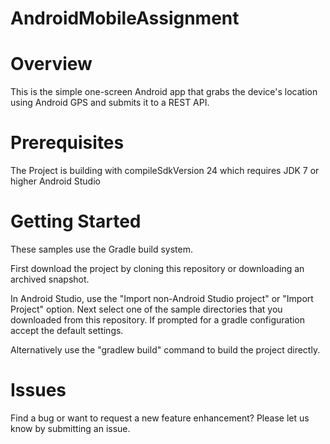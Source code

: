# AndroidMobileAssignment

# Overview

This is the simple one-screen Android app that grabs the device's location using Android GPS and submits it to a REST API.

# Prerequisites

The Project is building with compileSdkVersion 24 which requires JDK 7 or higher
Android Studio

# Getting Started

These samples use the Gradle build system.

First download the project by cloning this repository or downloading an archived snapshot.

In Android Studio, use the "Import non-Android Studio project" or "Import Project" option. Next select one of the sample directories that you downloaded from this repository. If prompted for a gradle configuration accept the default settings.

Alternatively use the "gradlew build" command to build the project directly.

# Issues

Find a bug or want to request a new feature enhancement? Please let us know by submitting an issue.
